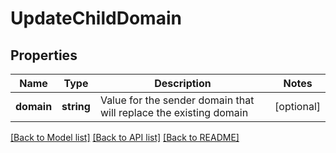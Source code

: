 # UpdateChildDomain

## Properties
Name | Type | Description | Notes
------------ | ------------- | ------------- | -------------
**domain** | **string** | Value for the sender domain that will replace the existing domain | [optional] 

[[Back to Model list]](../../README.md#documentation-for-models) [[Back to API list]](../../README.md#documentation-for-api-endpoints) [[Back to README]](../../README.md)


